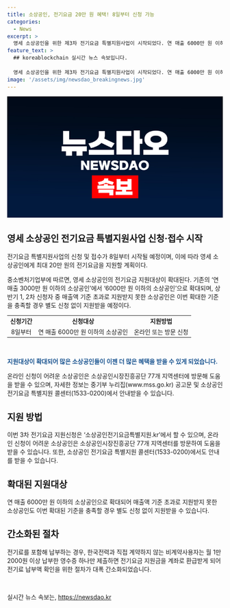 ```yaml
---
title: 소상공인, 전기요금 20만 원 혜택! 8일부터 신청 가능
categories:
  - News
excerpt: >
  영세 소상공인을 위한 제3차 전기요금 특별지원사업이 시작되었다. 연 매출 6000만 원 이하의 소상공인에게 최대 20만 원의 전기요금을 지원하며, 이번에는 기존 3000만 원 이하에서 확대된 대상에 해당하는 소상공인들이 지원을 받을 수 있다. 신청은 온라인 또는 지역센터를 통해 가능하며, 관련 정보는 중기부 누리집과 소상공인 전기요금 특별지원 콜센터에서 확인할 수 있다. 이에 대해 중기부는 더 많은 소상공인들의 경영부담 완화를 희망하고 있다. (150자)
feature_text: >
  ## koreablockchain 실시간 뉴스 속보입니다.

  영세 소상공인을 위한 제3차 전기요금 특별지원사업이 시작되었다. 연 매출 6000만 원 이하의 소상공인에게 최대 20만 원의 전기요금을 지원하며, 이번에는 기존 3000만 원 이하에서 확대된 대상에 해당하는 소상공인들이 지원을 받을 수 있다. 신청은 온라인 또는 지역센터를 통해 가능하며, 관련 정보는 중기부 누리집과 소상공인 전기요금 특별지원 콜센터에서 확인할 수 있다. 이에 대해 중기부는 더 많은 소상공인들의 경영부담 완화를 희망하고 있다. (150자)
image: '/assets/img/newsdao_breakingnews.jpg'
---
```


<p><img src="/assets/img/newsdao_breakingnews.jpg" alt="koreablockchain 속보" /></p>

<h2 data-ke-size="size26">영세 소상공인 전기요금 특별지원사업 신청·접수 시작</h2>

<p>전기요금 특별지원사업의 신청 및 접수가 8일부터 시작될 예정이며, 이에 따라 영세 소상공인에게 최대 20만 원의 전기요금을 지원할 계획이다.</p>

<p data-ke-size="size16">중소벤처기업부에 따르면, 영세 소상공인의 전기요금 지원대상이 확대된다. 기존의 ‘연 매출 3000만 원 이하의 소상공인’에서 ‘6000만 원 이하의 소상공인’으로 확대되며, 상반기 1, 2차 신청자 중 매출액 기준 초과로 지원받지 못한 소상공인은 이번 확대한 기준을 충족할 경우 별도 신청 없이 지원받을 예정이다.</p>

<table>
    <tr>
        <td style="text-align: center; height: 17px;"><b>신청기간</b></td>
        <td style="text-align: center; height: 17px;"><b>신청대상</b></td>
        <td style="text-align: center; height: 17px;"><b>지원방법</b></td>
    </tr>
    <tr>
        <td style="text-align: center;">8일부터</td>
        <td style="text-align: center;">연 매출 6000만 원 이하의 소상공인</td>
        <td style="text-align: center;">온라인 또는 방문 신청</td>
    </tr>
</table>

<p><br></p>

<p><b><span style="color: #1a5490;">지원대상이 확대되어 많은 소상공인들이 이젠 더 많은 혜택을 받을 수 있게 되었습니다.</span></b></p>

<p data-ke-size="size16">온라인 신청이 어려운 소상공인은 소상공인시장진흥공단 77개 지역센터에 방문해 도움을 받을 수 있으며, 자세한 정보는 중기부 누리집(www.mss.go.kr) 공고문 및 소상공인 전기요금 특별지원 콜센터(1533-0200)에서 안내받을 수 있습니다.</p>

<h2 data-ke-size="size26">지원 방법</h2>

<p data-ke-size="size16">이번 3차 전기요금 지원신청은 ‘소상공인전기요금특별지원.kr’에서 할 수 있으며, 온라인 신청이 어려운 소상공인은 소상공인시장진흥공단 77개 지역센터를 방문하여 도움을 받을 수 있습니다. 또한, 소상공인 전기요금 특별지원 콜센터(1533-0200)에서도 안내를 받을 수 있습니다.</p>

<h2 data-ke-size="size26">확대된 지원대상</h2>

<p data-ke-size="size16">연 매출 6000만 원 이하의 소상공인으로 확대되어 매출액 기준 초과로 지원받지 못한 소상공인도 이번 확대된 기준을 충족할 경우 별도 신청 없이 지원받을 수 있습니다.</p>

<h2 data-ke-size="size26">간소화된 절차</h2>

<p data-ke-size="size16">전기료를 포함해 납부하는 경우, 한국전력과 직접 계약하지 않는 비계약사용자는 월 1만 2000원 이상 납부한 영수증 하나만 제출하면 전기요금 지원금을 계좌로 환급받게 되어 전기료 납부액 확인을 위한 절차가 대폭 간소화되었습니다.</p>

<p data-ke-size="size16">&nbsp;</p>
실시간 뉴스 속보는, <a href="https://newsdao.kr" rel="dofollow">https://newsdao.kr</a>


